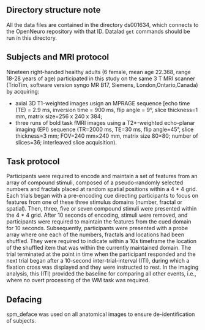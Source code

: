 Directory structure note
-------------------------------------

All the data files are contained in the directory ds001634, which connects to the OpenNeuro repository with that ID.  Datalad `get` commands should be run in this directory.

Subjects and MRI protocol
-------------------------------------

Nineteen right-handed healthy adults (6 female, mean age 22.368, range 18-28 years of age) participated in this study on
the same 3 T MRI scanner (TrioTim, software version syngo MR B17, Siemens, London,Ontario,Canada) 
by acquiring: 
-	axial 3D T1-weighted images usign an MPRAGE sequence [echo time (TE) = 2.9 ms, inversion time = 900 ms, flip angle =
9°, slice thickness=1 mm, matrix size=256 x 240 x 384;
-	three runs of bold task fMRI images using a T2*-weighted echo-planar imaging (EPI) sequence (TR=2000 ms, TE=30 ms,
flip angle=45°, slice thickness=3 mm; FOV=240 mm×240 mm, matrix size 80×80; number of slices=36; interleaved slice
acquisition).

Task protocol
------------------------------------

Participants were required to encode and maintain a set of features from an array of compound stimuli, composed of a
pseudo-randomly selected numbers and fractals placed at random spatial positions within a 4 * 4 grid. Each trials began
with a pre-encoding cue directing participants to focus on features from one of these three stimulus domains (number,
fractal or spatial). Then, three, five or seven compound stimuli were presented within the 4 * 4 grid. After 10 seconds
of encoding, stimuli were removed, and participants were required to maintain the features from the cued domain for 10
seconds. Subsequently, participants were presented with a probe array where one each of the numbers, fractals and
locations had been shuffled. They were required to indicate within a 10s timeframe the location of the shuffled item
that was within the currently maintained domain. The trial terminated at the point in time when the participant
responded and the next trial began after a 10-second inter-trial-interval (ITI), during which a fixation cross was
displayed and they were instructed to rest. In the imaging analysis, this (ITI) provided the baseline for comparing all
other events, i.e., where no overt processing of the WM task was required.


Defacing
------------------------------------

spm_deface was used on all anatomical images to ensure de-identification of subjects.


